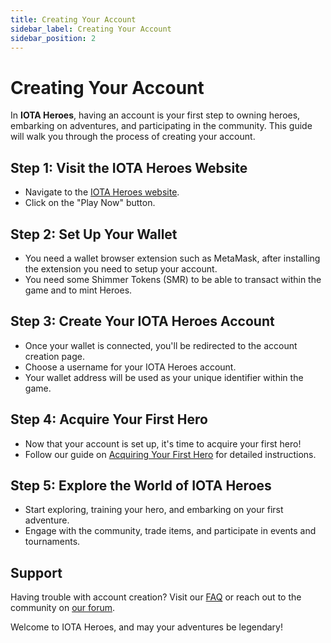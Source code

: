 ```yaml
---
title: Creating Your Account
sidebar_label: Creating Your Account
sidebar_position: 2
---
```


# Creating Your Account

In **IOTA Heroes**, having an account is your first step to owning heroes, embarking on adventures, and participating in the community. This guide will walk you through the process of creating your account.


## Step 1: Visit the IOTA Heroes Website

- Navigate to the [IOTA Heroes website](https://www.iotaheroes.com).
- Click on the "Play Now" button.

## Step 2: Set Up Your Wallet

- You need a wallet browser extension such as MetaMask, after installing the extension you need to setup your account.
- You need some Shimmer Tokens (SMR) to be able to transact within the game and to mint Heroes.


## Step 3: Create Your IOTA Heroes Account

- Once your wallet is connected, you'll be redirected to the account creation page.
- Choose a username for your IOTA Heroes account.
- Your wallet address will be used as your unique identifier within the game.

## Step 4: Acquire Your First Hero

- Now that your account is set up, it's time to acquire your first hero!
- Follow our guide on [Acquiring Your First Hero](./acquiring-hero.md) for detailed instructions.

## Step 5: Explore the World of IOTA Heroes

- Start exploring, training your hero, and embarking on your first adventure.
- Engage with the community, trade items, and participate in events and tournaments.

## Support

Having trouble with account creation? Visit our [FAQ](../faq/general.md) or reach out to the community on [our forum](https://forum.iotaheroes.com).

Welcome to IOTA Heroes, and may your adventures be legendary!
